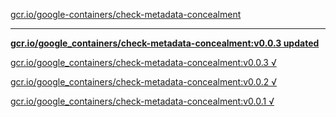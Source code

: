 [gcr.io/google-containers/check-metadata-concealment](https://hub.docker.com/r/sqeven/check-metadata-concealment/tags/) 

----
**[gcr.io/google_containers/check-metadata-concealment:v0.0.3 updated](https://hub.docker.com/r/sqeven/check-metadata-concealment/tags/)**

[gcr.io/google_containers/check-metadata-concealment:v0.0.3 √](https://hub.docker.com/r/sqeven/check-metadata-concealment/tags/)

[gcr.io/google_containers/check-metadata-concealment:v0.0.2 √](https://hub.docker.com/r/sqeven/check-metadata-concealment/tags/)

[gcr.io/google_containers/check-metadata-concealment:v0.0.1 √](https://hub.docker.com/r/sqeven/check-metadata-concealment/tags/)

